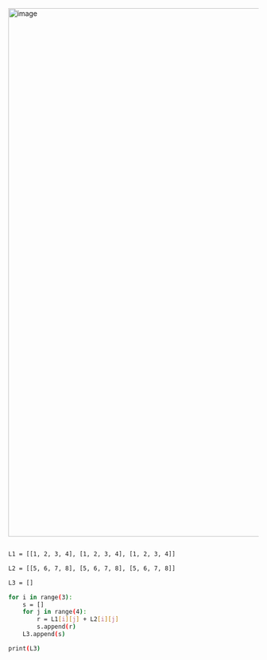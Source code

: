<img width="1062" alt="image" src="https://github.com/user-attachments/assets/bf120991-4fc4-437a-abd3-f0531950bc59" />


```sh

L1 = [[1, 2, 3, 4], [1, 2, 3, 4], [1, 2, 3, 4]]

L2 = [[5, 6, 7, 8], [5, 6, 7, 8], [5, 6, 7, 8]]

L3 = []

for i in range(3):
    s = []
    for j in range(4):
        r = L1[i][j] + L2[i][j]
        s.append(r)
    L3.append(s)

print(L3)
```
